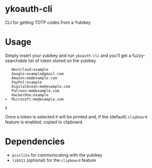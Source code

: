 # ykoauth-cli

CLI for getting TOTP codes from a Yubikey

# Usage

Simply insert your yubikey and run `ykoauth-cli` and you'll get a fuzzy-searchable list of token stored on the yubikey

```
   Nextcloud:example
   Google:example@gmail.com
   Amazon:me@example.com
   PayPal:example
   DigitalOcean:me@example.com
   Patreon:me@example.com
   HackerOne:example
>  Microsoft:me@example.com

$
```

Once a token is selected it will be printed and, if the (default) `clipboard` feature is enabled, copied to clipboard.

# Dependencies

- `pcsclite` for communicating with the yubikey
- `libX11` (optional) for the `clipboard` feature